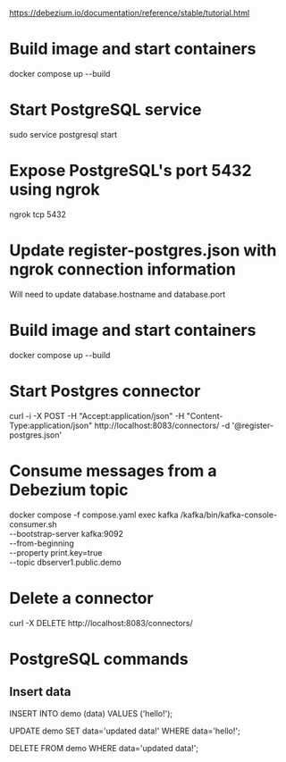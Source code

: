 https://debezium.io/documentation/reference/stable/tutorial.html

# Build image and start containers
docker compose up --build

# Start PostgreSQL service
sudo service postgresql start

# Expose PostgreSQL's port 5432 using ngrok
ngrok tcp 5432

# Update register-postgres.json with ngrok connection information
Will need to update database.hostname and database.port

# Build image and start containers
docker compose up --build

# Start Postgres connector
curl -i -X POST -H "Accept:application/json" -H  "Content-Type:application/json" http://localhost:8083/connectors/ -d '@register-postgres.json'

# Consume messages from a Debezium topic
docker compose -f compose.yaml exec kafka /kafka/bin/kafka-console-consumer.sh \
    --bootstrap-server kafka:9092 \
    --from-beginning \
    --property print.key=true \
    --topic dbserver1.public.demo

# Delete a connector
curl -X DELETE http://localhost:8083/connectors/<connector-name>

# PostgreSQL commands

## Insert data
INSERT INTO demo (data) VALUES ('hello!');

UPDATE demo SET data='updated data!' WHERE data='hello!';

DELETE FROM demo WHERE data='updated data!';